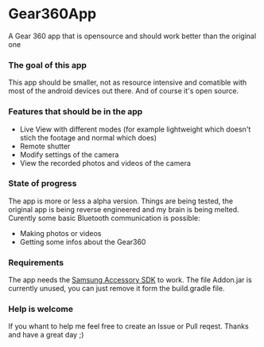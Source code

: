 # Gear360App
A Gear 360 app that is opensource and should work better than the original one

### The goal of this app
This app should be smaller, not as resource intensive and comatible with most of the android devices out there.
And of course it's open source.

### Features that should be in the app
* Live View with different modes (for example lightweight which doesn't stich the footage and normal which does)
* Remote shutter
* Modify settings of the camera
* View the recorded photos and videos of the camera

### State of progress
The app is more or less a alpha version. Things are being tested, the original app is being reverse engineered and my brain is being melted. Curently some basic Bluetooth communication is possible:
* Making photos or videos
* Getting some infos about the Gear360

### Requirements
The app needs the [Samsung Accessory SDK](https://developer.samsung.com/galaxy-watch/develop/sdk) to work.
The file Addon.jar is currently unused, you can just remove it form the build.gradle file.

### Help is welcome
If you whant to help me feel free to create an Issue or Pull reqest.
Thanks and have a great day ;)
